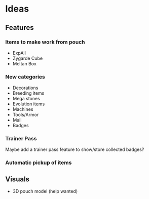 # Ideas

## Features

### Items to make work from pouch

- ExpAll
- Zygarde Cube
- Meltan Box

### New categories

- Decorations
- Breeding items
- Mega stones
- Evolution items
- Machines
- Tools/Armor
- Mail
- Badges

### Trainer Pass

Maybe add a trainer pass feature to show/store collected badges?

### Automatic pickup of items

## Visuals

- 3D pouch model (help wanted)